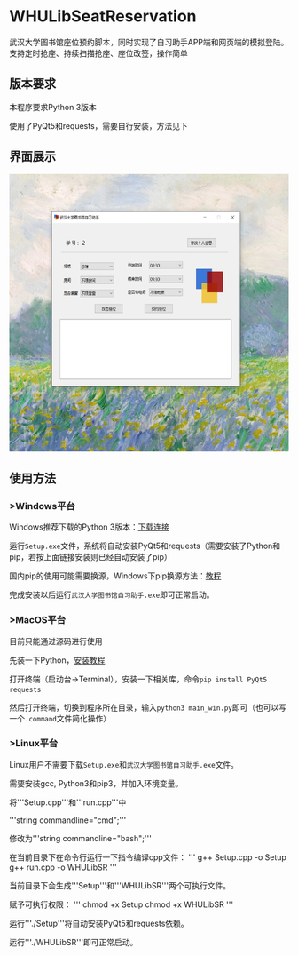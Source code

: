 # WHULibSeatReservation
武汉大学图书馆座位预约脚本，同时实现了自习助手APP端和网页端的模拟登陆。支持定时抢座、持续扫描抢座、座位改签，操作简单

## 版本要求
本程序要求Python 3版本

使用了PyQt5和requests，需要自行安装，方法见下

## 界面展示

<div align=center>
  <img src="https://github.com/idocx/WHULibSeatReservation/blob/master/demo.jpg" height="500"/>
</div>


## 使用方法
### >Windows平台
Windows推荐下载的Python 3版本：[下载连接](https://www.anaconda.com/distribution/)

运行```Setup.exe```文件，系统将自动安装PyQt5和requests（需要安装了Python和pip，若按上面链接安装则已经自动安装了pip）

国内pip的使用可能需要换源，Windows下pip换源方法：[教程](https://blog.csdn.net/Artprog/article/details/75632723)

完成安装以后运行```武汉大学图书馆自习助手.exe```即可正常启动。

### >MacOS平台
目前只能通过源码进行使用

先装一下Python，[安装教程](https://pythonguidecn.readthedocs.io/zh/latest/starting/install3/osx.html)

打开终端（启动台->Terminal），安装一下相关库，命令```pip install PyQt5 requests```

然后打开终端，切换到程序所在目录，输入```python3 main_win.py```即可（也可以写一个```.command```文件简化操作）

### >Linux平台
Linux用户不需要下载```Setup.exe```和```武汉大学图书馆自习助手.exe```文件。

需要安装gcc, Python3和pip3，并加入环境变量。

将'''Setup.cpp'''和'''run.cpp'''中

'''string commandline="cmd";'''

修改为'''string commandline="bash";'''

在当前目录下在命令行运行一下指令编译cpp文件：
'''
g++ Setup.cpp -o Setup
g++ run.cpp -o WHULibSR
'''

当前目录下会生成'''Setup'''和'''WHULibSR'''两个可执行文件。

赋予可执行权限：
'''
chmod +x Setup
chmod +x WHULibSR
'''

运行'''./Setup'''将自动安装PyQt5和requests依赖。

运行'''./WHULibSR'''即可正常启动。
